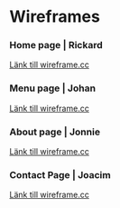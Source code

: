 # Wireframes

### Home page | Rickard
[Länk till wireframe.cc](https://wireframe.cc/lU8zk8)

### Menu page | Johan
[Länk till wireframe.cc](https://wireframe.cc/y89AK4)

### About page | Jonnie
[Länk till wireframe.cc](https://wireframe.cc/i2PKiw)

### Contact Page | Joacim
[Länk till wireframe.cc](https://wireframe.cc/swWUnE)
